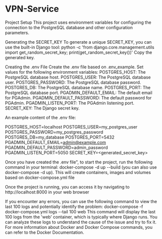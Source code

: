 # VPN-Service

Project Setup This project uses environment variables for configuring the connection to the PostgreSQL database and other configuration parameters.

Generating the SECRET_KEY To generate a unique SECRET_KEY, you can use the built-in Django tool:
python -c 'from django.core.management.utils import get_random_secret_key; print(get_random_secret_key())' Copy the generated key.

Creating the .env File Create the .env file based on .env_example. Set values for the following environment variables:
POSTGRES_HOST: The PostgreSQL database host. POSTGRES_USER: The PostgreSQL database user. POSTGRES_PASSWORD: The PostgreSQL database password. POSTGRES_DB: The PostgreSQL database name. POSTGRES_PORT: The PostgreSQL database port. PGADMIN_DEFAULT_EMAIL: The default email for PGAdmin. PGADMIN_DEFAULT_PASSWORD: The default password for PGAdmin. PGADMIN_LISTEN_PORT: The PGAdmin listening port. SECRET_KEY: The Django secret key.

An example content of the .env file:

POSTGRES_HOST=localhost POSTGRES_USER=my_postgres_user POSTGRES_PASSWORD=my_postgres_password POSTGRES_DB=my_database POSTGRES_PORT=5432 PGADMIN_DEFAULT_EMAIL=admin@example.com PGADMIN_DEFAULT_PASSWORD=admin_password PGADMIN_LISTEN_PORT=5050 SECRET_KEY=<generated_secret_key>

Once you have created the .env file", to start the project, run the following command in your terminal: docker-compose -d up --build (you can also use docker-compose -d up). This will create containers, images and volumes based on docker-compose.yml file

Once the project is running, you can access it by navigating to http://localhost:8000 in your web browser

If you encounter any errors, you can use the following command to view the last 100 logs and potentially identify the problem: docker-compose -f docker-compose.yml logs --tail 100 web This command will display the last 100 logs from the 'web' container, which is typically where Django runs. You can analyze these logs to understand the cause of the issue and try to fix it. For more information about Docker and Docker Compose commands, you can refer to the Docker Documentation.
